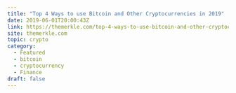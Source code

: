 ```yaml
---
title: "Top 4 Ways to use Bitcoin and Other Cryptocurrencies in 2019"
date: 2019-06-01T20:00:43Z
link: https://themerkle.com/top-4-ways-to-use-bitcoin-and-other-cryptocurrencies-in-2019/?utm_medium=RSS&utm_source=hune
site: themerkle.com
topic: crypto
category:
  - Featured
  - bitcoin
  - cryptocurrency
  - Finance
draft: false
---
```

